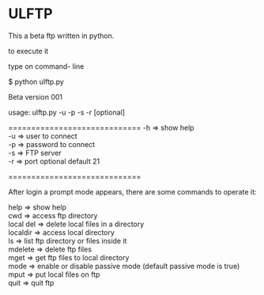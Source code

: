 # ULFTP
This a beta ftp written in python. 

to execute it

type on command- line

$ python ulftp.py 

Beta version 001

   usage: ulftp.py -u <user> -p <password> -s <server> -r <port>[optional]


=============================
-h => show help<br>
-u => user to connect<br>
-p => password to connect<br>
-s => FTP server<br>
-r => port optional default 21<br>

=============================

After login a prompt mode appears, there are some commands to operate it:

help      => show help <br>
cwd       => access ftp directory <br>
local del => delete local files in a directory<br>
localdir  => access local directory<br>
ls        => list ftp directory  or files inside it<br>
mdelete   => delete ftp files<br>
mget      => get ftp files to local directory<br>
mode      => enable or disable passive mode (default passive mode is true)<br>
mput      => put local files on ftp<br>
quit      => quit ftp<br>

